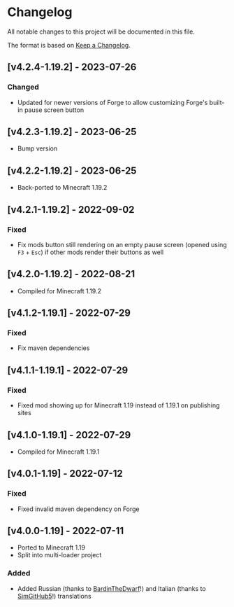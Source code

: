 # Changelog
All notable changes to this project will be documented in this file.

The format is based on [Keep a Changelog].

## [v4.2.4-1.19.2] - 2023-07-26
### Changed
- Updated for newer versions of Forge to allow customizing Forge's built-in pause screen button

## [v4.2.3-1.19.2] - 2023-06-25
- Bump version

## [v4.2.2-1.19.2] - 2023-06-25
- Back-ported to Minecraft 1.19.2

## [v4.2.1-1.19.2] - 2022-09-02
### Fixed
- Fix mods button still rendering on an empty pause screen (opened using `F3` + `Esc`) if other mods render their buttons as well

## [v4.2.0-1.19.2] - 2022-08-21
- Compiled for Minecraft 1.19.2

## [v4.1.2-1.19.1] - 2022-07-29
### Fixed
- Fix maven dependencies

## [v4.1.1-1.19.1] - 2022-07-29
### Fixed
- Fixed mod showing up for Minecraft 1.19 instead of 1.19.1 on publishing sites

## [v4.1.0-1.19.1] - 2022-07-29
- Compiled for Minecraft 1.19.1

## [v4.0.1-1.19] - 2022-07-12
### Fixed
- Fixed invalid maven dependency on Forge

## [v4.0.0-1.19] - 2022-07-11
- Ported to Minecraft 1.19
- Split into multi-loader project
### Added
- Added Russian (thanks to [BardinTheDwarf](https://github.com/BardinTheDwarf)!) and Italian (thanks to [SimGitHub5](https://github.com/SimGitHub5)!) translations

[Keep a Changelog]: https://keepachangelog.com/en/1.0.0/
